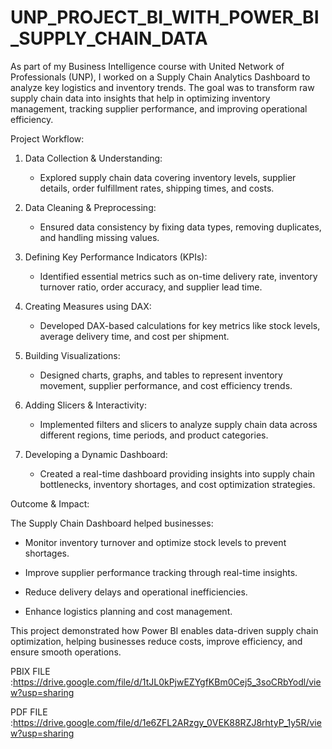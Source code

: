 # UNP_PROJECT_BI_WITH_POWER_BI_SUPPLY_CHAIN_DATA

As part of my Business Intelligence course with United Network of Professionals (UNP), I worked on a Supply Chain Analytics Dashboard to analyze key logistics and inventory trends. The goal was to transform raw supply chain data into insights that help in optimizing inventory management, tracking supplier performance, and improving operational efficiency.  
 
Project Workflow:  
 
1. Data Collection & Understanding:  

   - Explored supply chain data covering inventory levels, supplier details, order fulfillment rates, shipping times, and costs.  
 
2. Data Cleaning & Preprocessing:  

   - Ensured data consistency by fixing data types, removing duplicates, and handling missing values.  
 
3. Defining Key Performance Indicators (KPIs):  

   - Identified essential metrics such as on-time delivery rate, inventory turnover ratio, order accuracy, and supplier lead time.  
 
4. Creating Measures using DAX:  

   - Developed DAX-based calculations for key metrics like stock levels, average delivery time, and cost per shipment.  
 
5. Building Visualizations:  

   - Designed charts, graphs, and tables to represent inventory movement, supplier performance, and cost efficiency trends.  
 
6. Adding Slicers & Interactivity:

   - Implemented filters and slicers to analyze supply chain data across different regions, time periods, and product categories.  
 
8. Developing a Dynamic Dashboard:  

   - Created a real-time dashboard providing insights into supply chain bottlenecks, inventory shortages, and cost optimization strategies.  
 
Outcome & Impact:  

The Supply Chain Dashboard helped businesses:  

- Monitor inventory turnover and optimize stock levels to prevent shortages.  

- Improve supplier performance tracking through real-time insights.  

- Reduce delivery delays and operational inefficiencies.  

- Enhance logistics planning and cost management.  
 
This project demonstrated how Power BI enables data-driven supply chain optimization, helping businesses reduce costs, improve efficiency, and ensure smooth operations.

PBIX FILE :https://drive.google.com/file/d/1tJL0kPjwEZYgfKBm0Cej5_3soCRbYodl/view?usp=sharing

PDF FILE :https://drive.google.com/file/d/1e6ZFL2ARzgy_0VEK88RZJ8rhtyP_1y5R/view?usp=sharing
